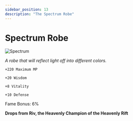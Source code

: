 ```yaml
---
sidebar_position: 13
description: "The Spectrum Robe"
---
```


# Spectrum Robe

![Spectrum](https://vwiki.valorserver.com/api/item/picture/spectrum%20robe)

<i>A robe that will reflect light off into different colors.</i>

    +220 Maximum MP
    
    +20 Wisdom
    
    +8 Vitality
    
    +10 Defense
    
Fame Bonus: 6%

**Drops from Riv, the Heavenly Champion of the Heavenly Rift**

